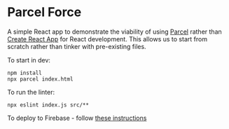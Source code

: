 # Parcel Force

A simple React app to demonstrate the viability of using [Parcel](https://parceljs.org/recipes/react/) rather than [Create React App](https://create-react-app.dev/) for React development. This allows us to start from scratch rather than tinker with pre-existing files.

To start in dev:

```
npm install
npx parcel index.html
```

To run the linter:

```
npx eslint index.js src/**
```

To deploy to Firebase - follow [these instructions](https://gist.github.com/niksseif/d86c4a3c05e2f3ca834a4c09152024ca)